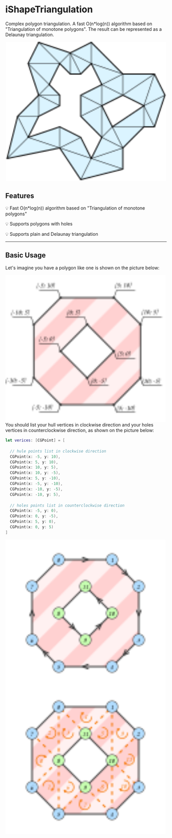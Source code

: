 # iShapeTriangulation
Complex polygon triangulation. A fast O(n*log(n)) algorithm based on "Triangulation of monotone polygons". The result can be represented as a Delaunay triangulation.
<p align="center">
<img src="https://github.com/NailxSharipov/iShapeTriangulation/blob/master/logo.svg" width="500">
</p>

## Features

💡 Fast O(n*log(n)) algorithm based on "Triangulation of monotone polygons"

💡 Supports polygons with holes

💡 Supports plain and Delaunay triangulation

---

## Basic Usage

Let's imagine you have a polygon like one is shown on the picture below:

<img align="left" src="https://github.com/NailxSharipov/iShapeTriangulation/blob/master/vertices_ordering_rule_0.svg" width="500">
<p align="left">
You should list your hull vertices in clockwise direction and your holes vertices in counterclockwise direction,
as shown on the picture below:

```swift
let verices: [CGPoint] = [

  // hule points list in clockwise direction
  CGPoint(x: -5, y: 10),
  CGPoint(x: 5, y: 10),
  CGPoint(x: 10, y: 5),
  CGPoint(x: 10, y: -5),
  CGPoint(x: 5, y: -10),
  CGPoint(x: -5, y: -10),
  CGPoint(x: -10, y: -5),
  CGPoint(x: -10, y: 5),
            
  // holes points list in counterclockwise direction
  CGPoint(x: -5, y: 0),
  CGPoint(x: 0, y: -5),
  CGPoint(x: 5, y: 0),
  CGPoint(x: 0, y: 5)
]

```
</p>

<img align="left" src="https://github.com/NailxSharipov/iShapeTriangulation/blob/master/vertices_ordering_rule_1.svg" width="500">

<img align="left" src="https://github.com/NailxSharipov/iShapeTriangulation/blob/master/vertices_ordering_rule_2.svg" width="500">

